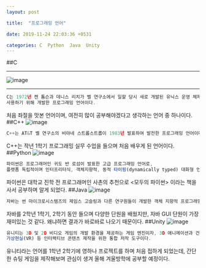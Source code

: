 ```yaml
---
layout: post

title:  "프로그래밍 언어"

date: 2019-11-24 22:03:36 +0531

categories: C  Python  Java  Unity
---
```




##C
*****
![image](https://search2.kakaocdn.net/argon/0x200_85_hr/JUIYzA9ATex)
*****
```javascript
C는 1972년 켄 톰슨과 데니스 리치가 벨 연구소에서 일할 당시 새로 개발된 유닉스 운영 체제에서
사용하기 위해 개발한 프로그래밍 언어이다.
```
처음 좌절을 맛본 언어이며, 여전히 많이 공부해야겠다고 생각하는 언어 중 하나이다.
##C++
![image](https://upload.wikimedia.org/wikipedia/commons/thumb/1/18/ISO_C%2B%2B_Logo.svg/220px-ISO_C%2B%2B_Logo.svg.png)
```javascript
C++는 AT&T 벨 연구소의 비야네 스트롭스트룹이 1983년 발표하여 발전한 프로그래밍 언어이다.
```
C++는 작년 1학기 프로그래밍 실무 수업을 들으며 처음 배우게 된 언어이다.
##Python
![image](https://search1.kakaocdn.net/argon/0x200_85_hr/E3dFU7LiNWe)
```javascript
파이썬은 프로그래머인 귀도 반 로섬이 발표한 고급 프로그래밍 언어로,
플랫폼 독립적이며 인터프리터식, 객체지향적, 동적 타이핑(dynamically typed) 대화형 언어이다.
```
파이썬은 대학교 진학 전 프로그래머인 사촌의 추천으로 <모두의 파이썬> 이라는 책을 사서 공부하며 알게 되었다.
##Java
![image](https://search2.kakaocdn.net/argon/0x200_85_hr/8KfzFimrp7)
```javascript
자바는 썬 마이크로시스템즈의 제임스 고슬링과 다른 연구원들이 개발한 객체 지향적 프로그래밍 언어이다.

```
자바를 2학년 1학기, 2학기 동안 들으며 다양한 단원을 배웠지만, 자바 GUI 단원이 가장 재미있는 것 같다.
왜냐하면 결과가 바로바로 나오기 때문이다.
##Unity
![image](https://postfiles.pstatic.net/MjAxOTAxMThfNDEg/MDAxNTQ3Nzc1OTU3ODMw.zbjdBx4HI_aHlNhJ87Lp6J8X__lNR6GP39lOb-s2JbYg.1oCcPheixeW9LVBoRSgPZhTfwsVF6NT1pgOggkZk8Y0g.JPEG.gameinsight/유니티_선댄스_이미지.jpg?type=w773 )
```javascript
유니티는 3D 및 2D 비디오 게임의 개발 환경을 제공하는 게임 엔진이자, 3D 애니메이션과 건축 시각화,
가상현실(VR) 등 인터랙티브 콘텐츠 제작을 위한 통합 저작 도구이다.
```
유니티라는 언어를 1학년 2학기에 영하나 프로젝트를 하며 처음 접하게 되었는데,
간단한 슈팅 게임을 제작해보며 관심이 생겨 올해 겨울방학에 공부할 예정이다.